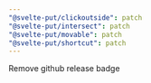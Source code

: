 ```yaml
---
"@svelte-put/clickoutside": patch
"@svelte-put/intersect": patch
"@svelte-put/movable": patch
"@svelte-put/shortcut": patch
---
```


Remove github release badge
